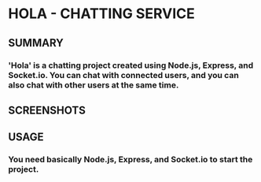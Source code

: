 # HOLA - CHATTING SERVICE
## SUMMARY

### 'Hola' is a chatting project created using Node.js, Express, and Socket&#46;io. You  can chat with connected users, and you can also chat with other users at the same time.

## SCREENSHOTS


## USAGE
### You need basically Node.js, Express, and Socket&#46;io to start the project.